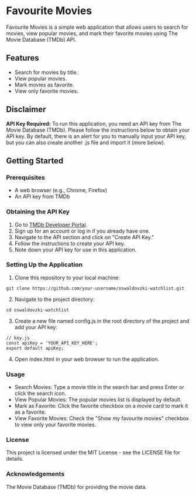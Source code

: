 # Favourite Movies

Favourite Movies is a simple web application that allows users to search for movies, view popular movies, and mark their favorite movies using The Movie Database (TMDb) API.

## Features

- Search for movies by title.
- View popular movies.
- Mark movies as favorite.
- View only favorite movies.

## Disclaimer

**API Key Required:** To run this application, you need an API key from The Movie Database (TMDb). Please follow the instructions below to obtain your API key.
By default, there is an alert for you to manually input your API key, but you can also create another .js file and import it (more below).

## Getting Started

### Prerequisites

- A web browser (e.g., Chrome, Firefox)
- An API key from TMDb

### Obtaining the API Key

1. Go to [TMDb Developer Portal](https://developer.themoviedb.org/docs/getting-started).
2. Sign up for an account or log in if you already have one.
3. Navigate to the API section and click on "Create API Key."
4. Follow the instructions to create your API key.
5. Note down your API key for use in this application.

### Setting Up the Application

1. Clone this repository to your local machine:

```
git clone https://github.com/your-username/oswaldovzki-watchlist.git
```

2. Navigate to the project directory:

```
cd oswaldovzki-watchlist
```

3. Create a new file named config.js in the root directory of the project and add your API key:

```
// key.js
const apiKey = 'YOUR_API_KEY_HERE';
export default apiKey;
```

4. Open index.html in your web browser to run the application.

### Usage
- Search Movies: Type a movie title in the search bar and press Enter or click the search icon.
- View Popular Movies: The popular movies list is displayed by default.
- Mark as Favorite: Click the favorite checkbox on a movie card to mark it as a favorite.
- View Favorite Movies: Check the "Show my favourite movies" checkbox to view only your favorite movies.

### License
This project is licensed under the MIT License - see the LICENSE file for details.

### Acknowledgements
The Movie Database (TMDb) for providing the movie data.